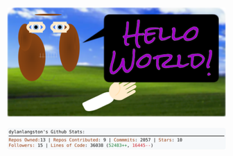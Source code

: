 <!-- 
Version 2.0.40
Built Fri Jun 07 2024 05:05:16 GMT+0000 (Coordinated Universal Time)
-->

<h1 align="center">
  <a href="./src/ReadMe.md" title="Click to View Source">
    <picture width="100%" alt="Dylan">
      <source media="(prefers-color-scheme: dark)" srcset="dylan-dark.svg?version=2.0.40">
      <img src="dylan-light.svg?version=2.0.40" alt="Dylan">
    </picture>
  </a>
</h1>

<div align="center">
  <picture width="100%" alt="Profile Info and Stats">
    <source media="(prefers-color-scheme: dark)" srcset="stats-dark.svg?version=2.0.40">
    <img src="stats-light.svg?version=2.0.40" alt="Profile Info and Stats">
  </picture>
</div>
